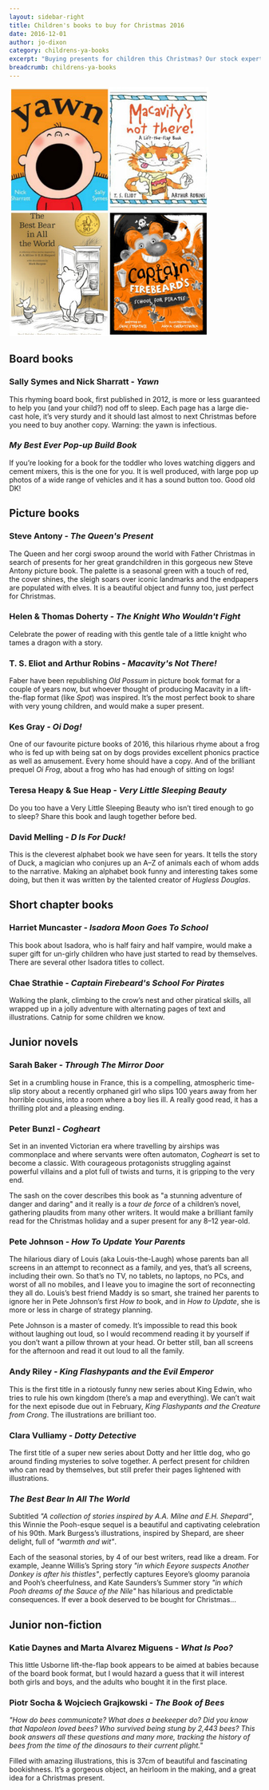 ```yaml
---
layout: sidebar-right
title: Children's books to buy for Christmas 2016
date: 2016-12-01
author: jo-dixon
category: childrens-ya-books
excerpt: "Buying presents for children this Christmas? Our stock expert Jo has some fantastic book suggestions for 0-11 year-olds"
breadcrumb: childrens-ya-books
---
```

![Yawn, Macavity's Not There, Captain Firebeard's School For Pirates, The Best Bear In All The World](/images/featured/featured-childrens-xmas.jpg)

<h2>Board books</h2>

<h3>Sally Symes and Nick Sharratt - <cite>Yawn</cite></h3>

This rhyming board book, first published in 2012, is more or less guaranteed to help you (and your child?) nod off to sleep. Each page has a large die-cast hole, it’s very sturdy and it should last almost to next Christmas before you need to buy another copy. Warning: the yawn is infectious.

<h3><cite>My Best Ever Pop-up Build Book</cite></h3>

If you’re looking for a book for the toddler who loves watching diggers and cement mixers, this is the one for you. It is well produced, with large pop up photos of a wide range of vehicles and it has a sound button too. Good old DK!

<h2>Picture books</h2>

<h3>Steve Antony - <cite>The Queen's Present</cite></h3>

The Queen and her corgi swoop around the world with Father Christmas in search of presents for her great grandchildren in this gorgeous new Steve Antony picture book. The palette is a seasonal green with a touch of red, the cover shines, the sleigh soars over iconic landmarks and the endpapers are populated with elves. It is a beautiful object and funny too, just perfect for Christmas.

<h3>Helen &amp; Thomas Doherty - <cite>The Knight Who Wouldn't Fight</cite></h3>

Celebrate the power of reading with this gentle tale of a little knight who tames a dragon with a story.

<h3>T. S. Eliot and Arthur Robins - <cite>Macavity's Not There!</cite></h3>

Faber have been republishing <cite>Old Possum</cite> in picture book format for a couple of years now, but whoever thought of producing Macavity in a lift-the-flap format (like <cite>Spot</cite>) was inspired. It’s the most perfect book to share with very young children, and would make a super present.

<h3>Kes Gray - <cite>Oi Dog!</cite></h3>

One of our favourite picture books of 2016, this hilarious rhyme about a frog who is fed up with being sat on by dogs provides excellent phonics practice as well as amusement. Every home should have a copy. And of the brilliant prequel <cite>Oi Frog</cite>, about a frog who has had enough of sitting on logs!

<h3>Teresa Heapy &amp; Sue Heap - <cite>Very Little Sleeping Beauty</cite></h3>

Do you too have a Very Little Sleeping Beauty who isn’t tired enough to go to sleep? Share this book and laugh together before bed.

<h3>David Melling - <cite>D Is For Duck!</cite></h3>

This is the cleverest alphabet book we have seen for years. It tells the story of Duck, a magician who conjures up an A–Z of animals each of whom adds to the narrative. Making an alphabet book funny and interesting takes some doing, but then it was written by the talented creator of <cite>Hugless Douglas</cite>.

<h2>Short chapter books</h2>

<h3>Harriet Muncaster - <cite>Isadora Moon Goes To School</cite></h3>

This book about Isadora, who is half fairy and half vampire, would make a super gift for un-girly children who have just started to read by themselves. There are several other Isadora titles to collect.

<h3>Chae Strathie - <cite>Captain Firebeard's School For Pirates</cite></h3>

Walking the plank, climbing to the crow’s nest and other piratical skills, all wrapped up in a jolly adventure with alternating pages of text and illustrations. Catnip for some children we know.

<h2>Junior novels</h2>

<h3>Sarah Baker - <cite>Through The Mirror Door</cite></h3>

Set in a crumbling house in France, this is a compelling, atmospheric time-slip story about a recently orphaned girl who slips 100 years away from her horrible cousins, into a room where a boy lies ill. A really good read, it has a thrilling plot and a pleasing ending.

<h3>Peter Bunzl - <cite>Cogheart</cite></h3>

Set in an invented Victorian era where travelling by airships was commonplace and where servants were often automaton, <cite>Cogheart</cite> is set to become a classic. With courageous protagonists struggling against powerful villains and a plot full of twists and turns, it is gripping to the very end.

The sash on the cover describes this book as "a stunning adventure of danger and daring" and it really is a *tour de force* of a children’s novel, gathering plaudits from many other writers. It would make a brilliant family read for the Christmas holiday and a super present for any 8–12 year-old.

<h3>Pete Johnson - <cite>How To Update Your Parents</cite></h3>

The hilarious diary of Louis (aka Louis-the-Laugh) whose parents ban all screens in an attempt to reconnect as a family, and yes, that’s all screens, including their own. So that’s no TV, no tablets, no laptops, no PCs, and worst of all no mobiles, and I leave you to imagine the sort of reconnecting they all do. Louis’s best friend Maddy is so smart, she trained her parents to ignore her in Pete Johnson’s first <cite>How to</cite> book, and in <cite>How to Update</cite>, she is more or less in charge of strategy planning.

Pete Johnson is a master of comedy. It’s impossible to read this book without laughing out loud, so I would recommend reading it by yourself if you don’t want a pillow thrown at your head. Or better still, ban all screens for the afternoon and read it out loud to all the family.

<h3>Andy Riley - <cite>King Flashypants and the Evil Emperor</cite></h3>

This is the first title in a riotously funny new series about King Edwin, who tries to rule his own kingdom (there’s a map and everything). We can’t wait for the next episode due out in February, <cite>King Flashypants and the Creature from Crong</cite>. The illustrations are brilliant too.

<h3>Clara Vulliamy - <cite>Dotty Detective</cite></h3>

The first title of a super new series about Dotty and her little dog, who go around finding mysteries to solve together. A perfect present for children who can read by themselves, but still prefer their pages lightened with illustrations.

<h3><cite>The Best Bear In All The World</cite></h3>

Subtitled *"A collection of stories inspired by A.A. Milne and E.H. Shepard"*, this Winnie the Pooh-esque sequel is a beautiful and captivating celebration of his 90th. Mark Burgess’s illustrations, inspired by Shepard, are sheer delight, full of *"warmth and wit"*.

Each of the seasonal stories, by 4 of our best writers, read like a dream. For example, Jeanne Willis’s Spring story *"in which Eeyore suspects Another Donkey is after his thistles"*, perfectly captures Eeyore’s gloomy paranoia and Pooh’s cheerfulness, and Kate Saunders’s Summer story *"in which Pooh dreams of the Sauce of the Nile"* has hilarious and predictable consequences. If ever a book deserved to be bought for Christmas...

<h2>Junior non-fiction</h2>

<h3>Katie Daynes and Marta Alvarez Miguens - <cite>What Is Poo?</cite></h3>

This little Usborne lift-the-flap book appears to be aimed at babies because of the board book format, but I would hazard a guess that it will interest both girls and boys, and the adults who bought it in the first place.

<h3>Piotr Socha &amp; Wojciech Grajkowski - <cite>The Book of Bees</cite></h3>

*"How do bees communicate? What does a beekeeper do? Did you know that Napoleon loved bees? Who survived being stung by 2,443 bees? This book answers all these questions and many more, tracking the history of bees from the time of the dinosaurs to their current plight."*

Filled with amazing illustrations, this is 37cm of beautiful and fascinating bookishness. It’s a gorgeous object, an heirloom in the making, and a great idea for a Christmas present.
